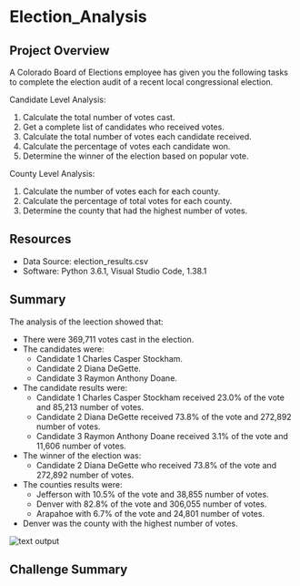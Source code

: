# Election_Analysis

## Project Overview
A Colorado Board of Elections employee has given you the following tasks to complete the election audit of a recent local congressional election.

Candidate Level Analysis:
1. Calculate the total number of votes cast.
2. Get a complete list of candidates who received votes.
3. Calculate the total number of votes each candidate received.
4. Calculate the percentage of votes each candidate won.
5. Determine the winner of the election based on popular vote.

County Level Analysis:
1. Calculate the number of votes each for each county.
2. Calculate the percentage of total votes for each county.
3. Determine the county that had the highest number of votes.

## Resources
- Data Source: election_results.csv
- Software: Python 3.6.1, Visual Studio Code, 1.38.1

## Summary
The analysis of the leection showed that:
- There were 369,711 votes cast in the election.
- The candidates were:
    -   Candidate 1 Charles Casper Stockham.
    -   Candidate 2 Diana DeGette.
    -   Candidate 3 Raymon Anthony Doane.
-  The candidate results were:
    -   Candidate 1 Charles Casper Stockham received 23.0% of the vote and 85,213 number of votes.
    -   Candidate 2 Diana DeGette received 73.8% of the vote and 272,892 number of votes.
    -   Candidate 3 Raymon Anthony Doane received 3.1% of the vote and 11,606 number of votes.
- The winner of the election was:
    - Candidate 2 Diana DeGette who received 73.8% of the vote and 272,892 number of votes.
- The counties results were:
    -   Jefferson with 10.5% of the vote and 38,855 number of votes.
    -   Denver with 82.8% of the vote and 306,055 number of votes.
    -   Arapahoe with 6.7% of the vote and 24,801 number of votes.
-  Denver was the county with the highest number of votes.

![text output](https://user-images.githubusercontent.com/95188079/148452345-2f691266-5eee-4c4a-af60-b548bff5e87d.png)

## Challenge Summary
